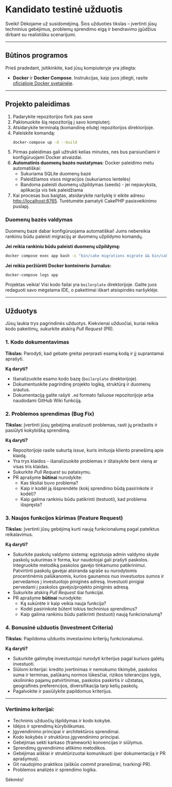 # Kandidato testinė užduotis

Sveiki! Dėkojame už susidomėjimą. Šios užduoties tikslas – įvertinti jūsų techninius gebėjimus, problemų sprendimo eigą ir bendravimo įgūdžius dirbant su realistišku scenarijumi.

---

## Būtinos programos

Prieš pradedant, įsitikinkite, kad jūsų kompiuteryje yra įdiegta:
- **Docker** ir **Docker Compose**. Instrukcijas, kaip juos įdiegti, rasite [oficialioje Docker svetainėje](https://docs.docker.com/get-docker/).

---

## Projekto paleidimas

1. Padarykite repozitorijos fork pas save
2. Paklonuokite šią repozitoriją į savo kompiuterį.
3. Atsidarykite terminalą (komandinę eilutę) repozitorijos direktorijoje.
4. Paleiskite komandą:
    ```bash
    docker-compose up -d --build
    ```
5. Pirmas paleidimas gali užtrukti kelias minutes, nes bus parsiunčiami ir konfigūruojami Docker atvaizdai.
6. **Automatinis duomenų bazės nustatymas**: Docker paleidimo metu automatiškai:
   - Sukuriama SQLite duomenų bazė
   - Paleidžiamos visos migracijos (sukuriamos lentelės)
   - Bandoma paleisti duomenų užpildymas (seeds) - jei nepavyksta, aplikacija vis tiek paleidžiama
7. Kai procesas bus baigtas, atsidarykite naršyklę ir eikite adresu [http://localhost:8765](http://localhost:8765). Turėtumėte pamatyti CakePHP pasisveikinimo puslapį.

### Duomenų bazės valdymas

Duomenų bazė dabar konfigūruojama automatiškai! Jums nebereikia rankiniu būdu paleisti migracijų ar duomenų užpildymo komandų.

**Jei reikia rankiniu būdu paleisti duomenų užpildymą:**
```bash
docker compose exec app bash -c "bin/cake migrations migrate && bin/cake migrations seed"
```

**Jei reikia peržiūrėti Docker konteinerio žurnalus:**
```bash
docker-compose logs app
```

Projektas veikia! Visi kodo failai yra `boilerplate` direktorijoje. Galite juos redaguoti savo mėgstama IDE, o pakeitimai iškart atsispindės naršyklėje.

---

## Užduotys

Jūsų laukia trys pagrindinės užduotys. Kiekvienai užduočiai, kuriai reikia kodo pakeitimų, sukurkite atskirą *Pull Request* (PR).

### 1. Kodo dokumentavimas

**Tikslas:** Parodyti, kad gebate greitai perprasti esamą kodą ir jį suprantamai aprašyti.

**Ką daryti?**
- Išanalizuokite esamo kodo bazę (`boilerplate` direktorijoje).
- Dokumentuokite pagrindinę projekto logiką, struktūrą ir duomenų srautus.
- Dokumentaciją galite rašyti `.md` formato failuose repozitorijoje arba naudodami GitHub Wiki funkciją.

### 2. Problemos sprendimas (Bug Fix)

**Tikslas:** Įvertinti jūsų gebėjimą analizuoti problemas, rasti jų priežastis ir pasiūlyti kokybišką sprendimą.

**Ką daryti?**
- Repozitorijoje rasite sukurtą *issue*, kuris imituoja kliento pranešimą apie klaidą.
- Yra trys klaidos - išanalizuokite problemas ir ištaisykite bent vieną ar visas tris klaidas.
- Sukurkite *Pull Request* su pataisymu.
- PR aprašyme **būtinai** nurodykite:
    - Kas tiksliai buvo problema?
    - Kaip ir kodėl ją išsprendėte (kokį sprendimo būdą pasirinkote ir kodėl)?
    - Kaip galima rankiniu būdu patikrinti (testuoti), kad problema išspręsta?

### 3. Naujos funkcijos kūrimas (Feature Request)

**Tikslas:** Įvertinti jūsų gebėjimą kurti naują funkcionalumą pagal pateiktus reikalavimus.

**Ką daryti?**
- Sukurkite paskolų valdymo sistemą: egzistuoja admin valdymo skyde paskolų sukurimas ir forma, kur naudotojai gali prašyti paskolos. Integruokite metodiką paskolos gavėjo tinkamumo patikrinimui. Patvirtinti paskolų gavėjai atsiranda sąraše su nurodytomis procentinėmis palūkanomis, kurios gaunamos nuo investuotos sumos ir pervedamos į investuotojo piniginės adresą. Investuoti pinigiai pervedami į paskolos gavėjo/projekto piniginės adresą.
- Sukurkite atskirą *Pull Request* šiai funkcijai.
- PR aprašyme **būtinai** nurodykite:
    - Ką sukūrėte ir kaip veikia nauja funkcija?
    - Kodėl pasirinkote būtent tokius techninius sprendimus?
    - Kaip galima rankiniu būdu patikrinti (testuoti) naują funkcionalumą?

### 4. Bonusinė užduotis (Investment Criteria)

**Tikslas:** Papildoma užduotis investavimo kriterijų funkcionalumui.

**Ką daryti?**
- Sukurkite galimybę investuotojui nurodyti kriterijus pagal kuriuos galėtų investuoti. 
- Siūlomi kriterijai: kredito įvertinimas ir nemokumo tikimybė, paskolos suma ir terminas, palūkanų normos lūkesčiai, rizikos tolerancijos lygis, skolininko pajamų patvirtinimas, paskolos paskirtis ir užstatas, geografinės preferencijos, diversifikacija tarp kelių paskolų. 
- Pagalvokite ir pasiūlykite papildomus kriterijus.

---

### Vertinimo kriterijai:
- Techninis užduočių išpildymas ir kodo kokybė.
- Idėjos ir sprendimų kūrybiškumas.
- Įgyvendinimo principai ir architektūros sprendimai.
- Kodo kokybės ir struktūros įgyvendinimo principai.
- Gebėjimas sekti karkaso (framework) konvencijas ir siūlymus.
- Sprendimų gyvendinimo atlikimo metodikos.
- Gebėjimas aiškiai ir struktūrizuotai komunikuoti (per dokumentaciją ir PR aprašymus).
- Git naudojimo praktikos (aiškūs *commit* pranešimai, tvarkingi PR).
- Problemos analizės ir sprendimo logika.

Sėkmės!
